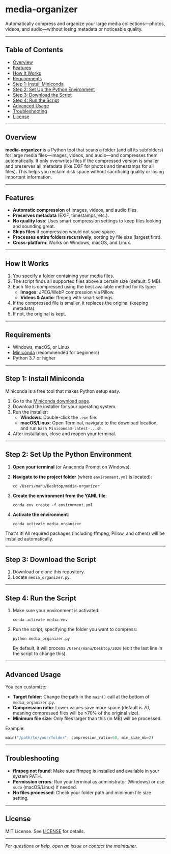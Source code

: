 # media-organizer

Automatically compress and organize your large media collections—photos, videos, and audio—without losing metadata or noticeable quality.

---

## Table of Contents

- [Overview](#overview)
- [Features](#features)
- [How It Works](#how-it-works)
- [Requirements](#requirements)
- [Step 1: Install Miniconda](#step-1-install-miniconda)
- [Step 2: Set Up the Python Environment](#step-2-set-up-the-python-environment)
- [Step 3: Download the Script](#step-3-download-the-script)
- [Step 4: Run the Script](#step-4-run-the-script)
- [Advanced Usage](#advanced-usage)
- [Troubleshooting](#troubleshooting)
- [License](#license)

---

## Overview

**media-organizer** is a Python tool that scans a folder (and all its subfolders) for large media files—images, videos, and audio—and compresses them automatically. It only overwrites files if the compressed version is smaller and preserves all metadata (like EXIF for photos and timestamps for all files). This helps you reclaim disk space without sacrificing quality or losing important information.

---

## Features

- **Automatic compression** of images, videos, and audio files.
- **Preserves metadata** (EXIF, timestamps, etc.).
- **No quality loss**: Uses smart compression settings to keep files looking and sounding great.
- **Skips files** if compression would not save space.
- **Processes entire folders recursively**, sorting by file size (largest first).
- **Cross-platform**: Works on Windows, macOS, and Linux.

---

## How It Works

1. You specify a folder containing your media files.
2. The script finds all supported files above a certain size (default: 5 MB).
3. Each file is compressed using the best available method for its type:
   - **Images**: JPEG/WebP compression via Pillow.
   - **Videos & Audio**: ffmpeg with smart settings.
4. If the compressed file is smaller, it replaces the original (keeping metadata).
5. If not, the original is kept.

---

## Requirements

- Windows, macOS, or Linux
- [Miniconda](https://docs.conda.io/en/latest/miniconda.html) (recommended for beginners)
- Python 3.7 or higher

---

## Step 1: Install Miniconda

Miniconda is a free tool that makes Python setup easy.

1. Go to the [Miniconda download page](https://docs.conda.io/en/latest/miniconda.html).
2. Download the installer for your operating system.
3. Run the installer:
   - **Windows**: Double-click the `.exe` file.
   - **macOS/Linux**: Open Terminal, navigate to the download location, and run `bash Miniconda3-latest-...sh`.
4. After installation, close and reopen your terminal.

---

## Step 2: Set Up the Python Environment

1. **Open your terminal** (or Anaconda Prompt on Windows).
2. **Navigate to the project folder** (where `environment.yml` is located):

   ```
   cd /Users/manu/Desktop/media-organizer
   ```

3. **Create the environment from the YAML file**:

   ```
   conda env create -f environment.yml
   ```

4. **Activate the environment**:

   ```
   conda activate media_organizer
   ```

That's it! All required packages (including ffmpeg, Pillow, and others) will be installed automatically.

---

## Step 3: Download the Script

1. Download or clone this repository.
2. Locate `media_organizer.py`.

---

## Step 4: Run the Script

1. Make sure your environment is activated:

   ```
   conda activate media-env
   ```

2. Run the script, specifying the folder you want to compress:

   ```
   python media_organizer.py
   ```

   By default, it will process `/Users/manu/Desktop/2020` (edit the last line in the script to change this).

---

## Advanced Usage

You can customize:
- **Target folder**: Change the path in the `main()` call at the bottom of `media_organizer.py`.
- **Compression ratio**: Lower values save more space (default is 70, meaning compressed files will be ≤70% of the original size).
- **Minimum file size**: Only files larger than this (in MB) will be processed.

Example:
```python
main("/path/to/your/folder", compression_ratio=60, min_size_mb=2)
```

---

## Troubleshooting

- **ffmpeg not found**: Make sure ffmpeg is installed and available in your system PATH.
- **Permission errors**: Run your terminal as administrator (Windows) or use `sudo` (macOS/Linux) if needed.
- **No files processed**: Check your folder path and minimum file size setting.

---

## License

MIT License. See [LICENSE](LICENSE) for details.

---

*For questions or help, open an issue or contact the maintainer.*

